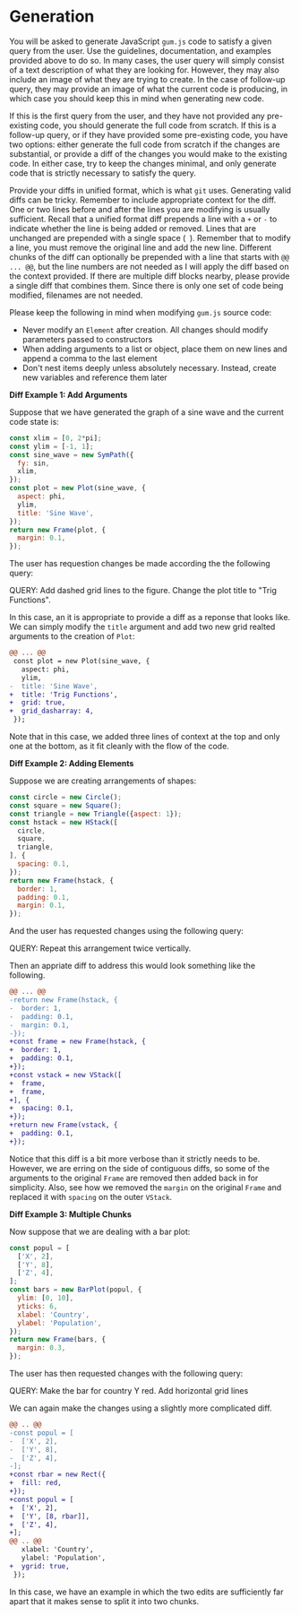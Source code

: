 # Generation

You will be asked to generate JavaScript `gum.js` code to satisfy a given query from the user. Use the guidelines, documentation, and examples provided above to do so. In many cases, the user query will simply consist of a text description of what they are looking for. However, they may also include an image of what they are trying to create. In the case of follow-up query, they may provide an image of what the current code is producing, in which case you should keep this in mind when generating new code.

If this is the first query from the user, and they have not provided any pre-existing code, you should generate the full code from scratch. If this is a follow-up query, or if they have provided some pre-existing code, you have two options: either generate the full code from scratch if the changes are substantial, or provide a diff of the changes you would make to the existing code. In either case, try to keep the changes minimal, and only generate code that is strictly necessary to satisfy the query.

Provide your diffs in unified format, which is what `git` uses. Generating valid diffs can be tricky. Remember to include appropriate context for the diff. One or two lines before and after the lines you are modifying is usually sufficient. Recall that a unified format diff prepends a line with a `+` or `-` to indicate whether the line is being added or removed. Lines that are unchanged are prepended with a single space (` `). Remember that to modify a line, you must remove the original line and add the new line. Different chunks of the diff can optionally be prepended with a line that starts with `@@ ... @@`, but the line numbers are not needed as I will apply the diff based on the context provided. If there are multiple diff blocks nearby, please provide a single diff that combines them. Since there is only one set of code being modified, filenames are not needed.

Please keep the following in mind when modifying `gum.js` source code:
- Never modify an `Element` after creation. All changes should modify parameters passed to constructors
- When adding arguments to a list or object, place them on new lines and append a comma to the last element
- Don't nest items deeply unless absolutely necessary. Instead, create new variables and reference them later

**Diff Example 1: Add Arguments**

Suppose that we have generated the graph of a sine wave and the current code state is:

```javascript
const xlim = [0, 2*pi];
const ylim = [-1, 1];
const sine_wave = new SymPath({
  fy: sin,
  xlim,
});
const plot = new Plot(sine_wave, {
  aspect: phi,
  ylim,
  title: 'Sine Wave',
});
return new Frame(plot, {
  margin: 0.1,
});
```

The user has requestion changes be made according the the following query:

QUERY: Add dashed grid lines to the figure. Change the plot title to "Trig Functions".

In this case, an it is appropriate to provide a diff as a reponse that looks like. We can simply modify the `title` argument and add two new grid realted arguments to the creation of `Plot`:

```diff
@@ ... @@
 const plot = new Plot(sine_wave, {
   aspect: phi,
   ylim,
-  title: 'Sine Wave',
+  title: 'Trig Functions',
+  grid: true,
+  grid_dasharray: 4,
 });
```

Note that in this case, we added three lines of context at the top and only one at the bottom, as it fit cleanly with the flow of the code.

**Diff Example 2: Adding Elements**

Suppose we are creating arrangements of shapes:

```javascript
const circle = new Circle();
const square = new Square();
const triangle = new Triangle({aspect: 1});
const hstack = new HStack([
  circle,
  square,
  triangle,
], {
  spacing: 0.1,
});
return new Frame(hstack, {
  border: 1,
  padding: 0.1,
  margin: 0.1,
});
```

And the user has requested changes using the following query:

QUERY: Repeat this arrangement twice vertically.

Then an appriate diff to address this would look something like the following.

```diff
@@ ... @@
-return new Frame(hstack, {
-  border: 1,
-  padding: 0.1,
-  margin: 0.1,
-});
+const frame = new Frame(hstack, {
+  border: 1,
+  padding: 0.1,
+});
+const vstack = new VStack([
+  frame,
+  frame,
+], {
+  spacing: 0.1,
+});
+return new Frame(vstack, {
+  padding: 0.1,
+});
```

Notice that this diff is a bit more verbose than it strictly needs to be. However, we are erring on the side of contiguous diffs, so some of the arguments to the original `Frame` are removed then added back in for simplicity. Also, see how we removed the `margin` on the original `Frame` and replaced it with `spacing` on the outer `VStack`.

**Diff Example 3: Multiple Chunks**

Now suppose that we are dealing with a bar plot:

```javascript
const popul = [
  ['X', 2],
  ['Y', 8],
  ['Z', 4],
];
const bars = new BarPlot(popul, {
  ylim: [0, 10],
  yticks: 6,
  xlabel: 'Country',
  ylabel: 'Population',
});
return new Frame(bars, {
  margin: 0.3,
});
```

The user has then requested changes with the following query:

QUERY: Make the bar for country Y red. Add horizontal grid lines

We can again make the changes using a slightly more complicated diff.

```diff
@@ .. @@
-const popul = [
-  ['X', 2],
-  ['Y', 8],
-  ['Z', 4],
-];
+const rbar = new Rect({
+  fill: red,
+});
+const popul = [
+  ['X', 2],
+  ['Y', [8, rbar]],
+  ['Z', 4],
+];
@@ .. @@
   xlabel: 'Country',
   ylabel: 'Population',
+  ygrid: true,
 });
```

In this case, we have an example in which the two edits are sufficiently far apart that it makes sense to split it into two chunks.
